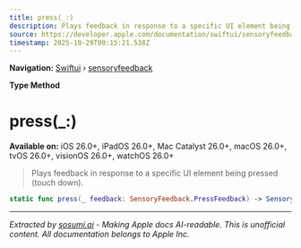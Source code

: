 ```yaml
---
title: press(_:)
description: Plays feedback in response to a specific UI element being pressed (touch down).
source: https://developer.apple.com/documentation/swiftui/sensoryfeedback/press(_:)
timestamp: 2025-10-29T00:15:21.538Z
---
```


**Navigation:** [Swiftui](/documentation/swiftui) › [sensoryfeedback](/documentation/swiftui/sensoryfeedback)

**Type Method**

# press(_:)

**Available on:** iOS 26.0+, iPadOS 26.0+, Mac Catalyst 26.0+, macOS 26.0+, tvOS 26.0+, visionOS 26.0+, watchOS 26.0+

> Plays feedback in response to a specific UI element being pressed (touch down).

```swift
static func press(_ feedback: SensoryFeedback.PressFeedback) -> SensoryFeedback
```

---

*Extracted by [sosumi.ai](https://sosumi.ai) - Making Apple docs AI-readable.*
*This is unofficial content. All documentation belongs to Apple Inc.*

